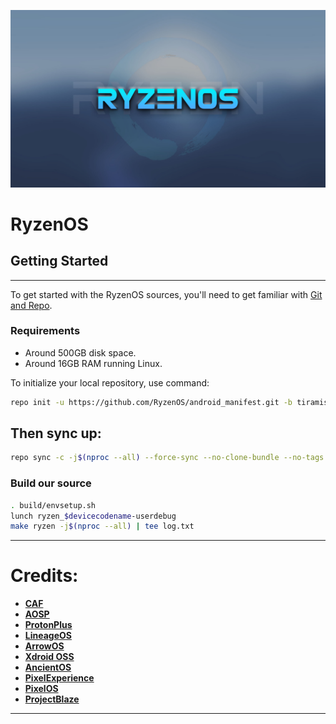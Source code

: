 
![banner](https://raw.githubusercontent.com/kutemeikito/Ryzen-Script/master/RyzenOS.jpg)
# RyzenOS

## Getting Started ## 
---------------
To get started with the RyzenOS sources, you'll need to get
familiar with [Git and Repo](https://source.android.com/setup/build/downloading).

### Requirements
- Around 500GB disk space.
- Around 16GB RAM running Linux.

To initialize your local repository, use command:

```bash
repo init -u https://github.com/RyzenOS/android_manifest.git -b tiramisu
```

## Then sync up: ##

```bash
repo sync -c -j$(nproc --all) --force-sync --no-clone-bundle --no-tags
```

### Build our source ###

```bash
. build/envsetup.sh
lunch ryzen_$devicecodename-userdebug
make ryzen -j$(nproc --all) | tee log.txt
```

-----------------------------------------------------------------------------
Credits:
=======
 * [**CAF**](https://source.codeaurora.org)
 * [**AOSP**](https://android.googlesource.com)
 * [**ProtonPlus**](https://github.com/protonplus-org)
 * [**LineageOS**](https://github.com/LineageOS)
 * [**ArrowOS**](https://github.com/ArrowOS)
 * [**Xdroid OSS**](https://github.com/xdroid-oss)
 * [**AncientOS**](https://github.com/ancient-lab)
 * [**PixelExperience**](https://github.com/PixelExperience)
 * [**PixelOS**](https://github.com/PixelOS-AOSP)
 * [**ProjectBlaze**](https://github.com/ProjectBlaze)
-----------------------------------------------------------------------------
